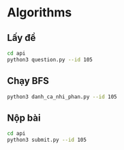 # Algorithms

## Lấy đề

```bash
cd api
python3 question.py --id 105
```

## Chạy BFS

```bash
python3 danh_ca_nhi_phan.py --id 105
```

## Nộp bài

```bash
cd api
python3 submit.py --id 105
```
